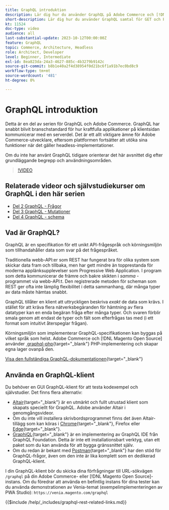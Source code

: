 ```yaml
---
title: GraphQL introduktion
description: Lär dig hur du använder GraphQL på Adobe Commerce och [!DNL Magento Open Source]. Använd GraphQL GET- och POST-samtal för Adobe Commerce och [!DNL Magento Open Source].
short-description: Lär dig hur du använder GraphQL samtal för GET och POST för Adobe Commerce och  [!DNL Magento Open Source].
kt: 11524
doc-type: video
audience: all
last-substantial-update: 2023-10-12T00:00:00Z
feature: GraphQL
topic: Commerce, Architecture, Headless
role: Architect, Developer
level: Beginner, Intermediate
exl-id: 8ea823da-24a3-4627-885c-4b3279b9142c
source-git-commit: b8b1e40a2f4d38954f0d21bc6f1a91b7ec0bd8c9
workflow-type: tm+mt
source-wordcount: '481'
ht-degree: 0%

---
```


# GraphQL introduktion

Detta är en del av serien för GraphQL och Adobe Commerce. GraphQL har snabbt blivit branschstandard för hur kraftfulla applikationer på klientsidan kommunicerar med en serverdel. Det är ett allt viktigare ämne för Adobe Commerce-utvecklare, eftersom plattformen fortsätter att utöka sina funktioner när det gäller headless-implementationer.

Om du inte har använt GraphQL tidigare orienterar det här avsnittet dig efter grundläggande begrepp och användningsområden.

>[!VIDEO](https://video.tv.adobe.com/v/3443944?learn=on&captions=swe)

## Relaterade videor och självstudiekurser om GraphQL i den här serien

* [Del 2 GraphQL - Frågor](../graphql-rest/graphql-queries.md)
* [Del 3 GraphQL - Mutationer](../graphql-rest/graphql-mutations.md)
* [Del 4 GraphQL - schema](../graphql-rest/graphql-schema.md)

## Vad är GraphQL?

GraphQL är en specifikation för ett unikt API-frågespråk och körningsmiljön som tillhandahåller data som svar på det frågespråket.

Traditionella webb-API:er som REST har fungerat bra för olika system som skickar data fram och tillbaka, men har gett mindre än topprestanda för moderna applänksupplevelser som Progressive Web Application. I program som detta kommunicerar de främre och bakre skikten i _samma_ -programmet via webb-API:t. Den registrerade metoden för scheman som REST ger ofta inte lämplig flexibilitet i detta sammanhang, där många typer av data måste hämtas snabbt.

GraphQL tillåter en klient att uttryckligen beskriva _exakt_ de data som krävs. I stället för att kräva flera nätverksbegäranden för hämtning av flera datatyper kan en enda begäran fråga efter många typer. Och svaren förblir smala genom att endast de typer och fält som efterfrågas tas med (i ett format som intuitivt återspeglar frågan).

Körningsmiljön som implementerar GraphQL-specifikationen kan byggas på vilket språk som helst. Adobe Commerce och [!DNL Magento Open Source] använder
[&#x200B; graphql-php &#x200B;](https://webonyx.github.io/graphql-php/){target="_blank"}  PHP-implementering och skapar egna lager ovanpå den.

[Visa den fullständiga GraphQL-dokumentationen](https://graphql.org/learn){target="_blank"}

## Använda en GraphQL-klient

Du behöver en GUI GraphQL-klient för att testa kodexempel och självstudier. Det finns flera alternativ:

* [Altair](https://altairgraphql.dev/){target="_blank"} är en utmärkt och fullt utrustad klient som skapats speciellt för GraphQL. Adobe använder Altair i genomgångsvideor.
* Om du inte vill installera skrivbordsprogrammet finns det även Altair-tillägg som kan köras i
  [Chrome](https://chromewebstore.google.com/detail/altair-graphql-client/flnheeellpciglgpaodhkhmapeljopja){target="_blank"}, Firefox eller [Edge](https://microsoftedge.microsoft.com/addons/detail/altair-graphql-client/kpggioiimijgcalmnfnalgglgooonopa){target="_blank"}.
* [GraphiQL](https://github.com/graphql/graphiql/tree/main/packages/graphiql){target="_blank"} är en implementering av GraphQL IDE från GraphQL Foundation. Detta är inte ett installationsbart verktyg, utan ett paket som du kan använda för att bygga gränssnittet själv.
* Om du redan är bekant med [Postman](https://www.postman.com/){target="_blank"} har den stöd för GraphQL-frågor, även om den inte är lika komplett som en dedikerad GraphQL-klient.

I din GraphQL-klient bör du skicka dina förfrågningar till URL-sökvägen `/graphql` på din Adobe Commerce- eller [!DNL Magento Open Source]-instans. Om du föredrar att använda en befintlig instans för dina tester kan du använda demonstrationen av Venia-temat (exempelimplementeringen av PWA Studio): `https://venia.magento.com/graphql`

{{$include /help/_includes/graphql-rest-related-links.md}}
